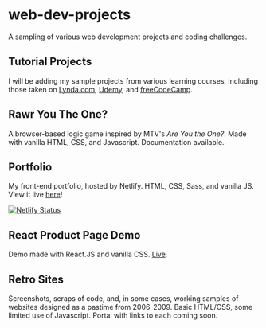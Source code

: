 # web-dev-projects
A sampling of various web development projects and coding challenges.

## Tutorial Projects
I will be adding my sample projects from various learning courses, including those taken on [Lynda.com](https://www.lynda.com), [Udemy](https://www.udemy.com/user/kyle-jackson-20/), and [freeCodeCamp](https://www.freecodecamp.org/kylewjackson).

## Rawr You The One?
A browser-based logic game inspired by MTV's *Are You the One?*. Made with vanilla HTML, CSS, and Javascript. Documentation available.

## Portfolio
My front-end portfolio, hosted by Netlify. HTML, CSS, Sass, and vanilla JS. View it live [here](https://www.kylejackson.dev)!

[![Netlify Status](https://api.netlify.com/api/v1/badges/38b0311d-6da0-46d6-977e-5e6102fe7948/deploy-status)](https://app.netlify.com/sites/kylewjackson/deploys)

## React Product Page Demo
Demo made with React.JS and vanilla CSS. [Live](https://www.kylejackson.dev/productpage).

## Retro Sites
Screenshots, scraps of code, and, in some cases, working samples of websites designed as a pastime from 2006-2009. Basic HTML/CSS, some limited use of Javascript. Portal with links to each coming soon.
